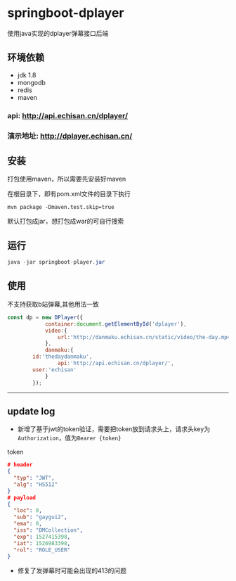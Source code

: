 # springboot-dplayer
使用java实现的dplayer弹幕接口后端
## 环境依赖
* jdk 1.8
* mongodb
* redis
* maven

### api: http://api.echisan.cn/dplayer/
### 演示地址: http://dplayer.echisan.cn/

## 安装
打包使用maven，所以需要先安装好maven

在根目录下，即有pom.xml文件的目录下执行
```
mvn package -Dmaven.test.skip=true
```

默认打包成jar，想打包成war的可自行搜索

## 运行
```java
java -jar springboot-player.jar
```

## 使用
不支持获取b站弹幕,其他用法一致
```javascript
const dp = new DPlayer({
            container:document.getElementById('dplayer'),
            video:{
                url:'http://danmaku.echisan.cn/static/video/the-day.mp4'
            },
            danmaku:{
		id:'thedaydanmaku',
                api:'http://api.echisan.cn/dplayer/',
		user:'echisan'
            }
        });
```

***

## update log
* 新增了基于jwt的token验证，需要把token放到请求头上，请求头key为`Authorization`，值为`Bearer {token}`

token
```json
# header
{
  "typ": "JWT",
  "alg": "HS512"
}
# payload
{
  "loc": 0,
  "sub": "gaygui2",
  "ema": 0,
  "iss": "DMCollection",
  "exp": 1527415398,
  "iat": 1526983398,
  "rol": "ROLE_USER"
}
```
* 修复了发弹幕时可能会出现的413的问题
